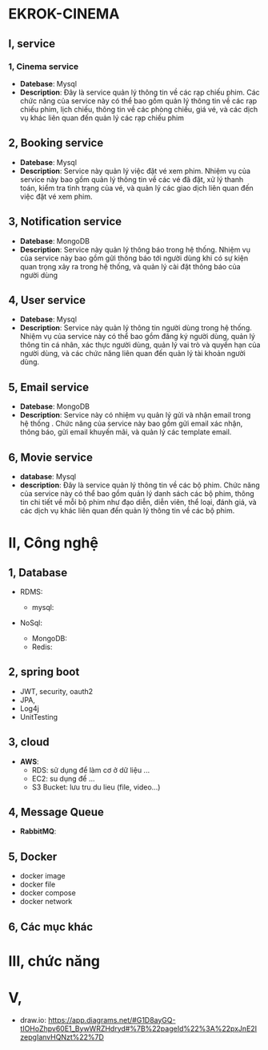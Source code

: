 # EKROK-CINEMA

## I, service

### 1, Cinema service

- **Datebase**: Mysql
- **Description**:  Đây là service quản lý thông tin về các rạp chiếu phim. Các chức năng của service này có thể bao gồm
  quản lý thông tin về các rạp chiếu phim, lịch chiếu, thông tin về các phòng chiếu, giá vé, và các dịch vụ khác liên
  quan đến quản lý các rạp chiếu phim

## 2, Booking service

- **Datebase**: Mysql
- **Description**: Service này quản lý việc đặt vé xem phim. Nhiệm vụ của service này bao gồm quản lý thông tin về các
  vé đã đặt, xử lý thanh toán, kiểm tra tình trạng của vé, và quản lý các giao dịch liên quan đến việc đặt vé xem phim.

## 3, Notification service

- **Datebase**: MongoDB
- **Description**: Service này quản lý thông báo trong hệ thống.
  Nhiệm vụ của service này bao gồm gửi thông báo tới người dùng khi có sự kiện quan trọng xảy ra trong hệ thống,
  và quản lý cài đặt thông báo của người dùng

## 4, User service

- **Datebase**: Mysql
- **Description**: Service này quản lý thông tin người dùng trong hệ thống. Nhiệm vụ của service này có thể bao gồm đăng
  ký người dùng, quản lý thông tin cá nhân, xác thực người dùng, quản lý vai trò và quyền hạn của người dùng, và các
  chức năng liên quan đến quản lý tài khoản người dùng.

## 5, Email service

- **Datebase**: MongoDB
- **Description**: Service này có nhiệm vụ quản lý gửi và nhận email trong hệ thống . Chức năng của service này bao gồm
  gửi email xác nhận, thông báo, gửi email khuyến mãi, và quản lý các template email.

## 6, Movie service

- **database**: Mysql
- **description**: Đây là service quản lý thông tin về các bộ phim. Chức năng của service này có thể bao gồm quản lý
  danh sách các bộ phim, thông tin chi tiết về mỗi bộ phim như đạo diễn, diễn viên, thể loại, đánh giá, và các dịch vụ
  khác liên quan đến quản lý thông tin về các bộ phim.

# II, Công nghệ

## 1, Database

- RDMS:
    - mysql:

- NoSql:
    - MongoDB:
    - Redis:

## 2, spring boot

- JWT, security, oauth2
- JPA,
- Log4j
- UnitTesting

## 3, cloud

- **AWS**:
    - RDS: sử dụng để làm cơ ở dữ liệu ...
    - EC2: su dụng để ...
    - S3 Bucket: lưu tru du lieu (file, video...)

## 4, Message Queue

- **RabbitMQ**:

## 5, Docker

- docker image
- docker file
- docker compose
- docker network

## 6, Các mục khác

# III, chức năng
 
# V,

- draw.io: https://app.diagrams.net/#G1D8ayGQ-tIOHoZhpv60E1_BywWRZHdryd#%7B%22pageId%22%3A%22pxJnE2IzepgIanvHQNzt%22%7D
